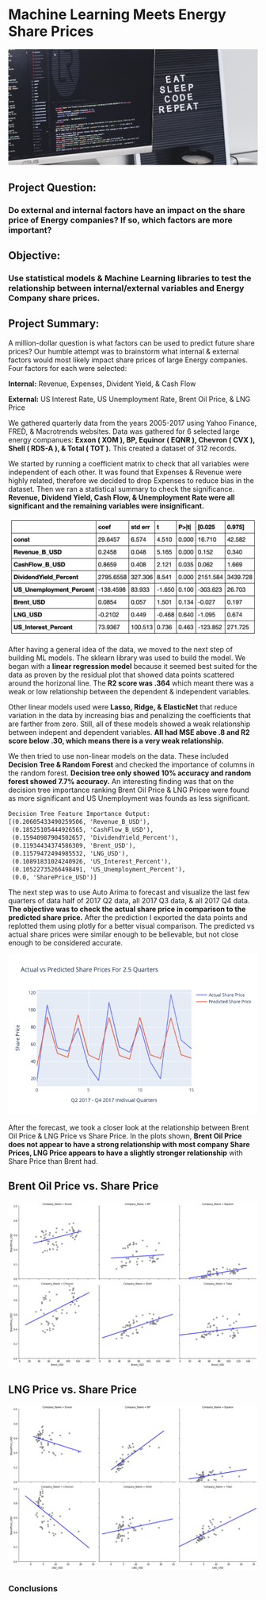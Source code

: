 # Machine Learning Meets Energy Share Prices
![Stock Market Image](Code/Resources/luis-rocha-3UyoEEZBUhQ-unsplash.jpg)


## Project Question:
### Do external and internal factors have an impact on the share price of Energy companies? If so, which factors are more important?

## Objective:
### Use statistical models & Machine Learning libraries to test the relationship between internal/external variables and Energy Company share prices.

## Project Summary:
A million-dollar question is what factors can be used to predict future share prices? Our humble attempt was to brainstorm what internal & external factors would most likely impact share prices of large Energy companies. Four factors for each were selected:

**Internal:** Revenue, Expenses, Divident Yield, & Cash Flow

**External:** US Interest Rate, US Unemployment Rate, Brent Oil Price, & LNG Price

We gathered quarterly data from the years 2005-2017 using Yahoo Finance, FRED, & Macrotrends websites. Data was gathered for 6 selected large energy companues: **Exxon ( XOM ), BP, Equinor ( EQNR ), Chevron ( CVX ), Shell ( RDS-A ), & Total ( TOT ).** This created a dataset of 312 records. 

We started by running a coefficient matrix to check that all variables were independent of each other. It was found that Expenses & Revenue were highly related, therefore we decided to drop Expenses to reduce bias in the dataset. Then we ran a statistical summary to check the significance. **Revenue, Dividend Yield, Cash Flow, & Unemployment Rate were all significant and the remaining variables were insignificant.** 

![Stats](Code/Resources/stats_copy.jpg)

After having a general idea of the data, we moved to the next step of building ML models. The sklearn library was used to build the model. We began with a **linear regression model** because it seemed best suited for the data as proven by the residual plot that showed data points scattered around the horizonal line. The **R2 score was .364** which meant there was a weak or low relationship between the dependent & independent variables.

Other linear models used were **Lasso, Ridge, & ElasticNet** that reduce variation in the data by increasing bias and penalizing the coefficients that are farther from zero. Still, all of these models showed a weak relationship between indepent and dependent variables. **All had MSE above .8 and R2 score below .30, which means there is a very weak relationship.**

We then tried to use non-linear models on the data. These included **Decision Tree & Random Forest** and checked the importance of columns in the random forest. **Decision tree only showed 10% accuracy and random forest showed 7.7% accuracy.** An interesting finding was that on the decision tree importance ranking Brent Oil Price & LNG Pricee were found as more significant and US Unemployment was founds as less significant. 

<pre><code>Decision Tree Feature Importance Output:
[(0.20605433490259506, 'Revenue_B_USD'),
 (0.18525105444926565, 'CashFlow_B_USD'),
 (0.15940987904502657, 'DividendYield_Percent'),
 (0.11934434374586309, 'Brent_USD'),
 (0.11579472494985532, 'LNG_USD'),
 (0.10891831024240926, 'US_Interest_Percent'),
 (0.10522735266498491, 'US_Unemployment_Percent'),
 (0.0, 'SharePrice_USD')]</code></pre>
 
The next step was to use Auto Arima to forecast and visualize the last few quarters of data half of 2017 Q2 data, all 2017 Q3 data, & all 2017 Q4 data. **The objective was to check the actual share price in comparison to the predicted share price.** After the prediction I exported the data points and replotted them using plotly for a better visual comparison. The predicted vs actual share prices were similar enough to be believable, but not close enough to be considered accurate. 

![Prediction Plot](Code/Resources/plotly.png)

After the forecast, we took a closer look at the relationship between Brent Oil Price & LNG Price vs Share Price. In the plots shown, **Brent Oil Price does not appear to have a strong relationship with most company Share Prices, LNG Price appears to have a slightly stronger relationship** with Share Price than Brent had.
## Brent Oil Price vs. Share Price
![Brent vs. SP](Code/Resources/Brent.png)
## LNG Price vs. Share Price
![Brent vs. SP](Code/Resources/LNG.png)

### Conclusions
